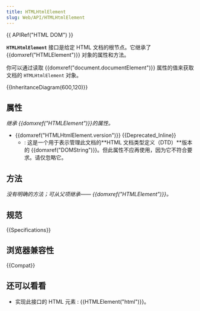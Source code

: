 ```yaml
---
title: HTMLHtmlElement
slug: Web/API/HTMLHtmlElement
---
```


{{ APIRef("HTML DOM") }}

**`HTMLHtmlElement`** 接口是给定 HTML 文档的根节点。它继承了 {{domxref("HTMLElement")}} 对象的属性和方法。

你可以通过读取 {{domxref("document.documentElement")}} 属性的值来获取文档的 `HTMLHtmlElement` 对象。

{{InheritanceDiagram(600,120)}}

## 属性

_继承 {{domxref("HTMLElement")}}的属性。_

- {{domxref("HTMLHtmlElement.version")}} {{Deprecated_Inline}}
  - : 这是一个用于表示管理此文档的**HTML 文档类型定义（DTD）**版本的 {{domxref("DOMString")}}。但此属性不应再使用，因为它不符合要求。请仅忽略它。

## 方法

_没有明确的方法；可从父项继承—— {{domxref("HTMLElement")}}。_

## 规范

{{Specifications}}

## 浏览器兼容性

{{Compat}}

## 还可以看看

- 实现此接口的 HTML 元素 : {{HTMLElement("html")}}。
